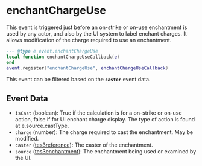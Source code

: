 # enchantChargeUse

This event is triggered just before an on-strike or on-use enchantment is used by any actor, and also by the UI system to label enchant charges. It allows modification of the charge required to use an enchantment.

```lua
--- @type e event.enchantChargeUse
local function enchantChargeUseCallback(e)
end
event.register("enchantChargeUse", enchantChargeUseCallback)
```

This event can be filtered based on the **`caster`** event data.

## Event Data

* `isCast` (boolean): True if the calculation is for a on-strike or on-use action, false if for UI enchant charge display. The type of action is found at e.source.castType.
* `charge` (number): The charge required to cast the enchantment. May be modified.
* `caster` ([tes3reference](../../types/tes3reference)): The caster of the enchantment.
* `source` ([tes3enchantment](../../types/tes3enchantment)): The enchantment being used or examined by the UI.

